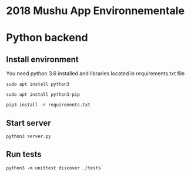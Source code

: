 # 2018 Mushu App Environnementale

# Python backend

## Install environment

You need python 3.6 installed and libraries located in requirements.txt file

```
sudo apt install python3
```

```
sudo apt install python3-pip
```

```
pip3 install -r requirements.txt
```

## Start server

```
python3 server.py
```

## Run tests

```
python3 -m unittest discover ./tests`
```